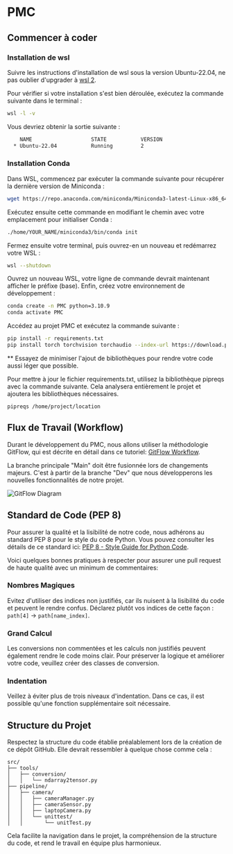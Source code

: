 # PMC
## Commencer à coder 

### Installation de wsl
Suivre les instructions d'installation de wsl sous la version Ubuntu-22.04, ne pas oublier d'upgrader à [wsl 2](https://learn.microsoft.com/fr-fr/windows/wsl/install).

Pour vérifier si votre installation s'est bien déroulée, exécutez la commande suivante dans le terminal :

```bash
wsl -l -v
```
Vous devriez obtenir la sortie suivante :
```bash
    NAME                   STATE           VERSION
  * Ubuntu-22.04           Running         2
```

### Installation Conda

Dans WSL, commencez par exécuter la commande suivante pour récupérer la dernière version de Miniconda :

```bash
wget https://repo.anaconda.com/miniconda/Miniconda3-latest-Linux-x86_64.sh
```
Exécutez ensuite cette commande en modifiant le chemin avec votre emplacement pour initialiser Conda :

```bash
./home/YOUR_NAME/miniconda3/bin/conda init
```

Fermez ensuite votre terminal, puis ouvrez-en un nouveau et redémarrez votre WSL :
```bash
wsl --shutdown
```

Ouvrez un nouveau WSL, votre ligne de commande devrait maintenant afficher le préfixe (base). Enfin, créez votre environnement de développement :

```bash
conda create -n PMC python=3.10.9
conda activate PMC
```

Accédez au projet PMC et exécutez la commande suivante :

```bash
pip install -r requirements.txt
pip install torch torchvision torchaudio --index-url https://download.pytorch.org/whl/cu118 
```

** Essayez de minimiser l'ajout de bibliothèques pour rendre votre code aussi léger que possible.

Pour mettre à jour le fichier requirements.txt, utilisez la bibliothèque pipreqs avec la commande suivante. Cela analysera entièrement le projet et ajoutera les bibliothèques nécessaires.

`pipreqs /home/project/location`

## Flux de Travail (Workflow)

Durant le développement du PMC, nous allons utiliser la méthodologie GitFlow, qui est décrite en détail dans ce tutoriel: [GitFlow Workflow](https://www.atlassian.com/git/tutorials/comparing-workflows/gitflow-workflow).

La branche principale "Main" doit être fusionnée lors de changements majeurs. C'est à partir de la branche "Dev" que nous développerons les nouvelles fonctionnalités de notre projet.

![GitFlow Diagram](https://github.com/Y0nyx/PMC/assets/72567319/91c8cedc-eb23-4f64-a4c2-6b9b6952b5b0)

## Standard de Code (PEP 8)

Pour assurer la qualité et la lisibilité de notre code, nous adhérons au standard PEP 8 pour le style du code Python. Vous pouvez consulter les détails de ce standard ici: [PEP 8 - Style Guide for Python Code](https://pep8.org/).

Voici quelques bonnes pratiques à respecter pour assurer une pull request de haute qualité avec un minimum de commentaires:

### Nombres Magiques

Evitez d'utiliser des indices non justifiés, car ils nuisent à la lisibilité du code et peuvent le rendre confus. Déclarez plutôt vos indices de cette façon : `path[4]` -> `path[name_index]`.

### Grand Calcul

Les conversions non commentées et les calculs non justifiés peuvent également rendre le code moins clair. Pour préserver la logique et améliorer votre code, veuillez créer des classes de conversion.

### Indentation

Veillez à éviter plus de trois niveaux d'indentation. Dans ce cas, il est possible qu'une fonction supplémentaire soit nécessaire.

## Structure du Projet

Respectez la structure du code établie préalablement lors de la création de ce dépôt GitHub. Elle devrait ressembler à quelque chose comme cela :

```
src/
├── tools/
│   ├── conversion/
│   │   └── ndarray2tensor.py
├── pipeline/
│   ├── camera/
│   │   ├── cameraManager.py
│   │   ├── cameraSensor.py
│   │   ├── laptopCamera.py
│   │   └── unittest/
│   │       └── unitTest.py
```

Cela facilite la navigation dans le projet, la compréhension de la structure du code, et rend le travail en équipe plus harmonieux.
